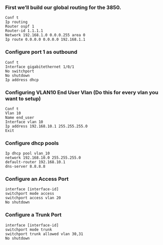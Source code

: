 ### First we’ll build our global routing for the 3850.
```
Conf t
Ip routing
Router ospf 1
Router-id 1.1.1.1
Network 192.168.1.0 0.0.0.255 area 0
Ip route 0.0.0.0 0.0.0.0 192.168.1.1
```

### Configure port 1 as outbound
```
Conf t
Interface gigabitethernet 1/0/1
No switchport
No shutdown
Ip address dhcp
```

### Configuring VLAN10 End User Vlan (Do this for every vlan you want to setup)
```
Conf t
Vlan 10
Name end_user
Interface vlan 10
Ip address 192.168.10.1 255.255.255.0
Exit
```

### Configure dhcp pools
```
Ip dhcp pool vlan_10
network 192.168.10.0 255.255.255.0
default-router 192.168.10.1
dns-server 8.8.8.8
```

### Configure an Access Port
```
interface [interface-id]
switchport mode access
switchport access vlan 20
No shutdown
```

### Configure a Trunk Port
```
interface [interface-id]
switchport mode trunk
switchport trunk allowed vlan 30,31 
No shutdown
```
